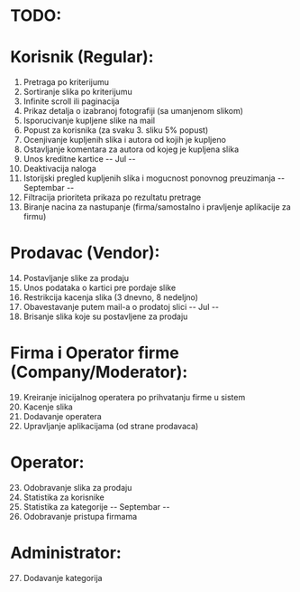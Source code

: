 # TODO:


# Korisnik (Regular):
1. Pretraga po kriterijumu
2. Sortiranje slika po kriterijumu
3. Infinite scroll ili paginacija
4. Prikaz detalja o izabranoj fotografiji (sa umanjenom slikom)
5. Isporucivanje kupljene slike na mail
6. Popust za korisnika (za svaku 3. sliku 5% popust)
7. Ocenjivanje kupljenih slika i autora od kojih je kupljeno
8. Ostavljanje komentara za autora od kojeg je kupljena slika
9. Unos kreditne kartice
    -- Jul --
10. Deaktivacija naloga
11. Istorijski pregled kupljenih slika i mogucnost ponovnog preuzimanja
    -- Septembar --
12. Filtracija prioriteta prikaza po rezultatu pretrage
13. Biranje nacina za nastupanje (firma/samostalno i pravljenje aplikacije za firmu)

# Prodavac (Vendor):
14. Postavljanje slike za prodaju
15. Unos podataka o kartici pre pordaje slike
16. Restrikcija kacenja slika (3 dnevno, 8 nedeljno)
17. Obavestavanje putem mail-a o prodatoj slici
    -- Jul -- 
18. Brisanje slika koje su postavljene za prodaju

# Firma i Operator firme (Company/Moderator):
19. Kreiranje inicijalnog operatera po prihvatanju firme u sistem
20. Kacenje slika
21. Dodavanje operatera
22. Upravljanje aplikacijama (od strane prodavaca)

# Operator:
23. Odobravanje slika za prodaju
24. Statistika za korisnike
25. Statistika za kategorije
    -- Septembar --
26. Odobravanje pristupa firmama


# Administrator: 
27. Dodavanje kategorija

